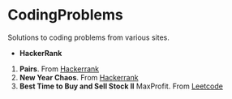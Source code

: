 # CodingProblems

Solutions to coding problems from various sites.

 - **HackerRank**
  1. **Pairs**. From [Hackerrank](https://www.hackerrank.com/challenges/pairs/problem)
  2. **New Year Chaos**. From [Hackerrank](https://www.hackerrank.com/challenges/new-year-chaos/problem)
  3. **Best Time to Buy and Sell Stock II** MaxProfit. From [Leetcode](https://leetcode.com/problems/best-time-to-buy-and-sell-stock-ii/)

